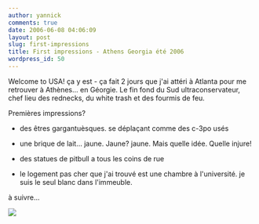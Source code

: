 ```yaml
---
author: yannick
comments: true
date: 2006-06-08 04:06:09
layout: post
slug: first-impressions
title: First impressions - Athens Georgia été 2006
wordpress_id: 50
---
```


Welcome to USA!
ça y est - ça fait 2 jours que j'ai attéri à Atlanta pour me retrouver à Athènes... en Géorgie. Le fin fond du Sud ultraconservateur, chef lieu des rednecks, du white trash et des fourmis de feu.

Premières impressions?



	
  * des êtres gargantuèsques. se déplaçant comme des c-3po usés

	
  * une brique de lait... jaune. Jaune? jaune. Mais quelle idée. Quelle injure!

	
  * des statues de pitbull a tous les coins de rue

	
  * le logement pas cher que j'ai trouvé est une chambre à l'université. je suis le seul blanc dans l'immeuble.


à suivre...


![](http://yannick.poulet.org/wordpress/wp-content/uploads/2006/06/bulldog.jpg)
